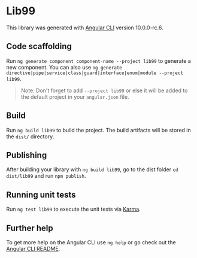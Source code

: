 # Lib99

This library was generated with [Angular CLI](https://github.com/angular/angular-cli) version 10.0.0-rc.6.

## Code scaffolding

Run `ng generate component component-name --project lib99` to generate a new component. You can also use `ng generate directive|pipe|service|class|guard|interface|enum|module --project lib99`.
> Note: Don't forget to add `--project lib99` or else it will be added to the default project in your `angular.json` file. 

## Build

Run `ng build lib99` to build the project. The build artifacts will be stored in the `dist/` directory.

## Publishing

After building your library with `ng build lib99`, go to the dist folder `cd dist/lib99` and run `npm publish`.

## Running unit tests

Run `ng test lib99` to execute the unit tests via [Karma](https://karma-runner.github.io).

## Further help

To get more help on the Angular CLI use `ng help` or go check out the [Angular CLI README](https://github.com/angular/angular-cli/blob/master/README.md).
